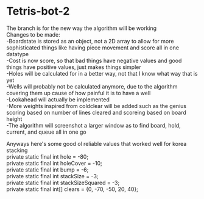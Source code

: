 # Tetris-bot-2
The branch is for the new way the algorithm will be working  
Changes to be made:  
-Boardstate is stored as an object, not a 2D array to allow for more sophisticated things like having piece movement and score all in one datatype  
-Cost is now score, so that bad things have negative values and good things have positive values, just makes things simpler  
-Holes will be calculated for in a better way, not that I know what way that is yet  
-Wells will probably not be calculated anymore, due to the algorithm covering them up cause of how painful it is to have a well  
-Lookahead will actually be implemented  
-More weights inspired from coldclear will be added such as the genius scoring based on number of lines cleared and scoreing based on board height  
-The algorithm will screenshot a larger window as to find board, hold, current, and queue all in one go  

Anyways here's some good ol reliable values that worked well for korea stacking  
private static final int hole = -80;  
private static final int holeCover = -10;  
private static final int bump = -6;  
private static final int stackSize = -3;  
private static final int stackSizeSquared = -3;  
private static final int[] clears = {0, -70, -50, 20, 40};  
